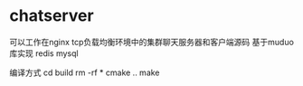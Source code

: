 # chatserver
可以工作在nginx tcp负载均衡环境中的集群聊天服务器和客户端源码  基于muduo库实现  redis  mysql

编译方式
cd build
rm -rf *
cmake ..
make
